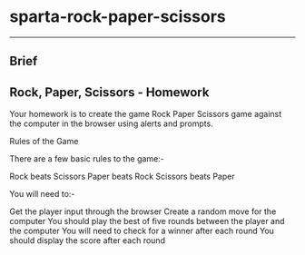 # sparta-rock-paper-scissors


----------
## Brief
## Rock, Paper, Scissors - Homework

Your homework is to create the game Rock Paper Scissors game against the computer in the browser using alerts and prompts.

Rules of the Game

There are a few basic rules to the game:-

Rock beats Scissors
Paper beats Rock
Scissors beats Paper

You will need to:-

Get the player input through the browser
Create a random move for the computer
You should play the best of five rounds between the player and the computer
You will need to check for a winner after each round
You should display the score after each round